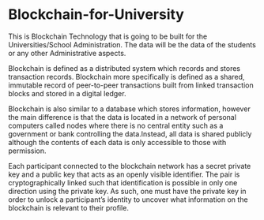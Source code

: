 # Blockchain-for-University
This is Blockchain Technology that is going to be built for the Universities/School Administration. The data will be the data of the students or any other Administrative aspects.



Blockchain is defined as a distributed system which records and stores transaction records. Blockchain more specifically is defined as a shared, immutable record of peer-to-peer transactions built from linked transaction blocks and stored in a digital ledger.

Blockchain is also similar to a database which stores information, however the main difference is that the data is located in a network of personal computers called nodes where there is no central entity such as a government or bank controlling the data.Instead, all data is shared publicly although the contents of each data is only accessible to those with permission.

Each participant connected to the blockchain network has a secret private key and a public key that acts as an openly visible identifier. The pair is cryptographically linked such that identification is possible in only one direction using the private key. As such, one must have the private key in order to unlock a participant’s identity to uncover what information on the blockchain is relevant to their profile.
